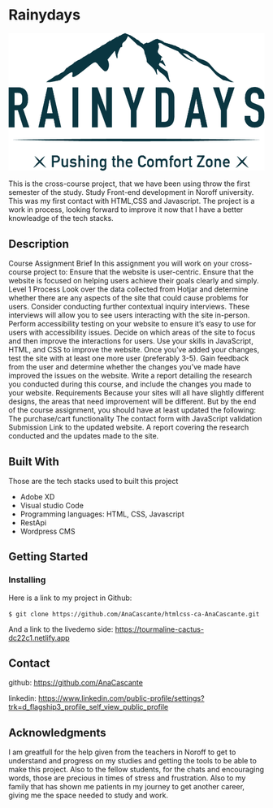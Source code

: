 
# Rainydays 

![Alt text](<images/RainyDays_Logo white.png>)

This is the cross-course project, that we have been using throw the first semester of the study. Study Front-end development in Noroff university. This was my first contact with HTML,CSS and Javascript. The project is a work in process, looking forward to improve it now that I have a better knowleadge of the tech stacks. 

## Description

Course Assignment
Brief
In this assignment you will work on your cross-course project to:
Ensure that the website is user-centric.
Ensure that the website is focused on helping users achieve their goals clearly and simply.
Level 1 Process
Look over the data collected from Hotjar and determine whether there are any aspects of the site that could cause problems for users. Consider conducting further contextual inquiry interviews. These interviews will allow you to see users interacting with the site in-person.
Perform accessibility testing on your website to ensure it’s easy to use for users with accessibility issues.
Decide on which areas of the site to focus and then improve the interactions for users.
Use your skills in JavaScript, HTML, and CSS to improve the website.
Once you’ve added your changes, test the site with at least one more user (preferably 3-5). Gain feedback from the user and determine whether the changes you’ve made have improved the issues on the website.
Write a report detailing the research you conducted during this course, and include the changes you made to your website.
Requirements
Because your sites will all have slightly different designs, the areas that need improvement will be different. But by the end of the course assignment, you should have at least updated the following:
The purchase/cart functionality
The contact form with JavaScript validation
Submission
Link to the updated website.
A report covering the research conducted and the updates made to the site.

## Built With

Those are the tech stacks used to built this project 

- Adobe XD
- Visual studio Code
- Programming languages: HTML, CSS, Javascript
- RestApi
- Wordpress CMS

## Getting Started


### Installing


Here is a link to my project in Github: 

```$ git clone https://github.com/AnaCascante/htmlcss-ca-AnaCascante.git```


And a link to the livedemo side: https://tourmaline-cactus-dc22c1.netlify.app


## Contact

github: https://github.com/AnaCascante

linkedin: https://www.linkedin.com/public-profile/settings?trk=d_flagship3_profile_self_view_public_profile


## Acknowledgments

I am greatfull for the help given from the teachers in Noroff to get to understand and progress on my studies and getting the tools to be able to make this project. Also to the fellow students, for the chats and encouraging words, those are precious in times of stress and frustration. Also to my family that has shown me patients in my journey to get another career, giving me the space needed to study and work.



